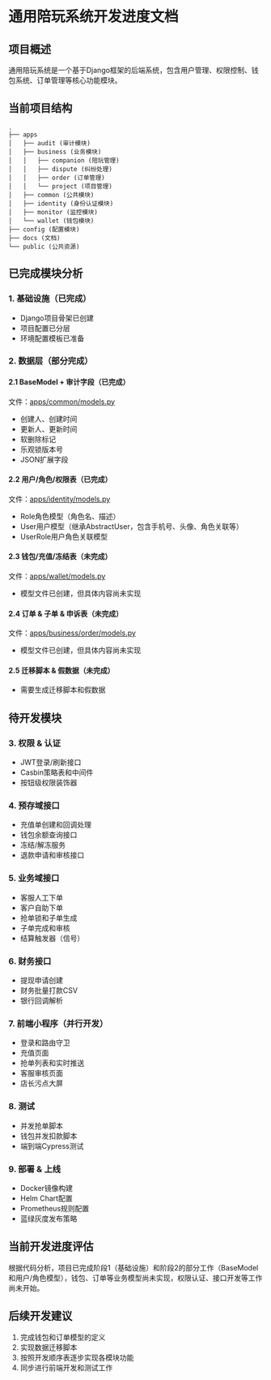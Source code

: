 # 通用陪玩系统开发进度文档

## 项目概述

通用陪玩系统是一个基于Django框架的后端系统，包含用户管理、权限控制、钱包系统、订单管理等核心功能模块。

## 当前项目结构

```
.
├── apps
│   ├── audit (审计模块)
│   ├── business (业务模块)
│   │   ├── companion (陪玩管理)
│   │   ├── dispute (纠纷处理)
│   │   ├── order (订单管理)
│   │   └── project (项目管理)
│   ├── common (公共模块)
│   ├── identity (身份认证模块)
│   ├── monitor (监控模块)
│   └── wallet (钱包模块)
├── config (配置模块)
├── docs (文档)
└── public (公共资源)
```

## 已完成模块分析

### 1. 基础设施（已完成）

- Django项目骨架已创建
- 项目配置已分层
- 环境配置模板已准备

### 2. 数据层（部分完成）

#### 2.1 BaseModel + 审计字段（已完成）
文件：[apps/common/models.py](file://d:\Desktop\Code\universalCompanionManagementSystem\Backend\apps\common\models.py)
- 创建人、创建时间
- 更新人、更新时间
- 软删除标记
- 乐观锁版本号
- JSON扩展字段

#### 2.2 用户/角色/权限表（已完成）
文件：[apps/identity/models.py](file://d:\Desktop\Code\universalCompanionManagementSystem\Backend\apps\identity\models.py)
- Role角色模型（角色名、描述）
- User用户模型（继承AbstractUser，包含手机号、头像、角色关联等）
- UserRole用户角色关联模型

#### 2.3 钱包/充值/冻结表（未完成）
文件：[apps/wallet/models.py](file://d:\Desktop\Code\universalCompanionManagementSystem\Backend\apps\wallet\models.py)
- 模型文件已创建，但具体内容尚未实现

#### 2.4 订单 & 子单 & 申诉表（未完成）
文件：[apps/business/order/models.py](file://d:\Desktop\Code\universalCompanionManagementSystem\Backend\apps\business/order/models.py)
- 模型文件已创建，但具体内容尚未实现

#### 2.5 迁移脚本 & 假数据（未完成）
- 需要生成迁移脚本和假数据

## 待开发模块

### 3. 权限 & 认证
- JWT登录/刷新接口
- Casbin策略表和中间件
- 按钮级权限装饰器

### 4. 预存域接口
- 充值单创建和回调处理
- 钱包余额查询接口
- 冻结/解冻服务
- 退款申请和审核接口

### 5. 业务域接口
- 客服人工下单
- 客户自助下单
- 抢单锁和子单生成
- 子单完成和审核
- 结算触发器（信号）

### 6. 财务接口
- 提现申请创建
- 财务批量打款CSV
- 银行回调解析

### 7. 前端小程序（并行开发）
- 登录和路由守卫
- 充值页面
- 抢单列表和实时推送
- 客服审核页面
- 店长污点大屏

### 8. 测试
- 并发抢单脚本
- 钱包并发扣款脚本
- 端到端Cypress测试

### 9. 部署 & 上线
- Docker镜像构建
- Helm Chart配置
- Prometheus规则配置
- 蓝绿灰度发布策略

## 当前开发进度评估

根据代码分析，项目已完成阶段1（基础设施）和阶段2的部分工作（BaseModel和用户/角色模型），钱包、订单等业务模型尚未实现，权限认证、接口开发等工作尚未开始。

## 后续开发建议

1. 完成钱包和订单模型的定义
2. 实现数据迁移脚本
3. 按照开发顺序表逐步实现各模块功能
4. 同步进行前端开发和测试工作